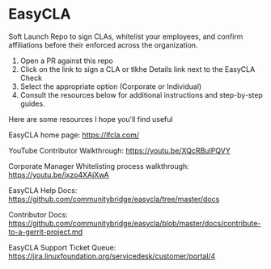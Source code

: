 # EasyCLA
Soft Launch Repo to sign CLAs, whitelist your employees, and confirm affiliations before their enforced across the organization.

1. Open a PR against this repo
1. Click on the link to sign a CLA or tlkhe Details link next to the EasyCLA Check
1. Select the appropriate option (Corporate or Individual)
1. Consult the resources below for additional instructions and step-by-step guides.

Here are some resources I hope you'll find useful

EasyCLA home page: https://lfcla.com/

YouTube Contributor Walkthrough: https://youtu.be/XQcRBuIPQVY

Corporate Manager Whitelisting process walkthrough: https://youtu.be/ixzo4XAjXwA

EasyCLA Help Docs: https://github.com/communitybridge/easycla/tree/master/docs

Contributor Docs: https://github.com/communitybridge/easycla/blob/master/docs/contribute-to-a-gerrit-project.md

EasyCLA Support Ticket Queue: https://jira.linuxfoundation.org/servicedesk/customer/portal/4
